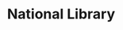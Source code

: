 ---
title: National Library
fulltitle: National Library
icon: 📚
logo: /svg/crests/ministry-of-culture.svg
color: culture
series: organisation

fi: fi fi-min-culture fis
description: The National Library is the national library and documents repository of Vekllei, located in Oslola.

aliases:
- /national-library/
---
